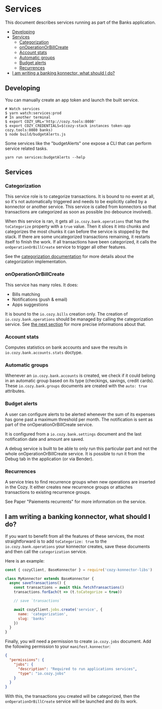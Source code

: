 # Services

This document describes services running as part of the
Banks application.

<!-- MarkdownTOC autolink=true -->

- [Developing](#developing)
- [Services](#services)
  - [Categorization](#categorization)
  - [onOperationOrBillCreate](#onoperationorbillcreate)
  - [Account stats](#account-stats)
  - [Automatic groups](#automatic-groups)
  - [Budget alerts](#budget-alerts)
  - [Recurrences](#recurrences)
- [I am writing a banking konnector, what should I do?](#i-am-writing-a-banking-konnector-what-should-i-do)

<!-- /MarkdownTOC -->

## Developing

You can manually create an app token and launch the built service.

```
# Watch services
$ yarn watch:services:prod
# In another terminal
$ export COZY_URL='http://cozy.tools:8080'
$ export COZY_CREDENTIALS=$(cozy-stack instances token-app cozy.tools:8080 banks)
$ node build/budgetAlerts.js
```

Some services like the "budgetAlerts" one expose a CLI that can perform service related tasks.

```
yarn run services:budgetAlerts --help
```

## Services

### Categorization

This service role is to categorize transactions. It is bound to no event at
all, so it's not automatically triggered and needs to be explicitly called by a
konnector or another service.  This service is called from konnectors so that
transactions are categorized as soon as possible (no debounce involved).

When this service is ran, it gets all `io.cozy.bank.operations` that has the
`toCategorize` property with a `true` value. Then it slices it into chunks and
categorizes the most chunks it can before the service is stopped by the stack.
If there are some uncategorized transactions remaining, it restarts itself to
finish the work. If all transactions have been categorized, it calls the
`onOperationOrBillCreate` service to trigger all other features.

See the [categorization documentation](https://github.com/cozy/cozy-banks/blob/master/docs/categorization.md) for more details about the categorization implementation.

### onOperationOrBillCreate

This service has many roles. It does:

* Bills matching
* Notifications (push & email)
* Apps suggestions

It is bound to the `io.cozy.bills` creation only. The creation of
`io.cozy.bank.operations` should be managed by calling the categorization
service. See [the next
section](#i-am-writing-a-banking-konnector-what-should-i-do) for more precise
informations about that.

### Account stats

Computes statistics on bank accounts and save the results in `io.cozy.bank.accounts.stats` doctype.

### Automatic groups

Whenever an `io.cozy.bank.accounts` is created, we check if it could belong in an automatic group based
on its type (checkings, savings, credit cards). These `io.cozy.bank.groups` documents are created with
the `auto: true` attributes.

### Budget alerts

A user can configure alerts to be alerted whenever the sum of its expenses has
gone past a maximum threshold per month. The notification is sent as part of the
onOperationOrBillCreate service.

It is configured from a `io.cozy.bank.settings` document and the last notification
date and amount are saved.

A debug service is built to be able to only run this particular part and not the
whole onOperationOrBillCreate service. It is possible to run it from the Debug
tab in the application (or via Bender).

### Recurrences

A service tries to find recurrence groups when new operations are inserted
in the Cozy. It either creates new recurrence groups or attaches transactions
to existing recurrence groups.

See Paper "Paiements recurrents" for more information on the service.

## I am writing a banking konnector, what should I do?

If you want to benefit from all the features of these services, the most
straightforward is to add `toCategorize: true` to the `io.cozy.bank.operations`
your konnector creates, save these documents and then call the `categorization`
service.

Here is an example:

```js
const { cozyClient, BaseKonnector } = require('cozy-konnector-libs')

class MyKonnector extends BaseKonnector {
  async saveTransactions() {
    const transactions = await this.fetchTransactions()
    transactions.forEach(t => (t.toCategorize = true))

    // save `transactions`

    await cozyClient.jobs.create('service', {
      name: 'categorization',
      slug: 'banks'
    })
  }
}
```

Finally, you will need a permission to create `io.cozy.jobs` document. Add the
following permission to your `manifest.konnector`:

```json
{
  "permissions": {
    "jobs": {
      "description": "Required to run applications services",
      "type": "io.cozy.jobs"
    }
  }
}
```

With this, the transactions you created will be categorized, then the
`onOperationOrBillCreate` service will be launched and do its work.
